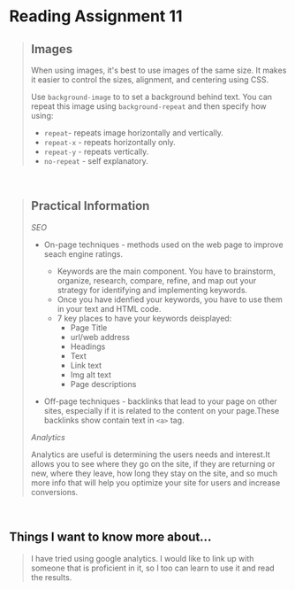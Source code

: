 # Reading Assignment 11

>## Images
>
>When using images, it's best to use images of the same size. It makes it easier to control the sizes, alignment, and centering using CSS.
>
>Use `background-image` to to set a background behind text. You can repeat this image using `background-repeat` and then specify how using:
> - `repeat`- repeats image horizontally and vertically.
> - `repeat-x` - repeats horizontally only.
> - `repeat-y` - repeats vertically.
> - `no-repeat` - self explanatory.

<br/>

>## Practical Information
>
>*SEO*
> - On-page techniques - methods used on the web page to improve seach engine ratings.
>   - Keywords are the main component. You have to brainstorm, organize, research, compare, refine, and map out your strategy for identifying and implementing keywords.
>   - Once you have idenfied your keywords, you have to use them in your text and HTML code.
>   - 7 key places to have your keywords deisplayed:
>     - Page Title
>     - url/web address
>     - Headings
>     - Text
>     - Link text
>     - Img alt text
>     - Page descriptions
>
> - Off-page techniques - backlinks that lead to your page on other sites, especially if it is related to the content on your page.These backlinks show contain text in `<a>` tag.
>
>*Analytics*
>
>Analytics are useful is determining the users needs and interest.It allows you to see where they go on the site, if they are returning or new, where they leave, how long they stay on the site, and so much more info that will help you optimize your site for users and increase conversions.

<br/>

## Things I want to know more about...

>I have tried using google analytics. I would like to link up with someone that is proficient in it, so I too can learn to use it and read the results.